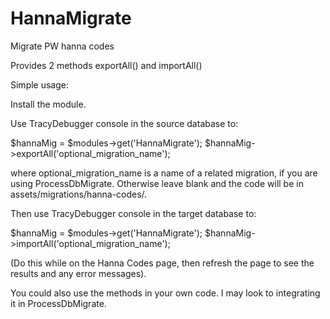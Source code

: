 # HannaMigrate
 Migrate PW hanna codes

Provides 2 methods exportAll() and importAll()

Simple usage:

Install the module. 

Use TracyDebugger console in the source database to:

$hannaMig = $modules->get('HannaMigrate');
$hannaMig->exportAll('optional_migration_name');

where optional_migration_name is a name of a related migration, if you are using ProcessDbMigrate. Otherwise leave blank and the code will be in assets/migrations/hanna-codes/.

Then use TracyDebugger console in the target database to:

$hannaMig = $modules->get('HannaMigrate');
$hannaMig->importAll('optional_migration_name');

(Do this while on the Hanna Codes page, then refresh the page to see the results and any error messages).

You could also use the methods in your own code. I may look to integrating it in ProcessDbMigrate.
